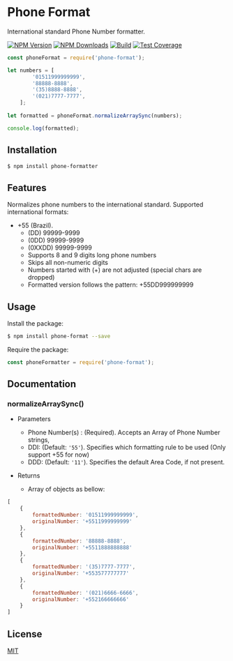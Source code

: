 # Phone Format

International standard Phone Number formatter. 

  [![NPM Version][npm-image]][npm-url]
  [![NPM Downloads][downloads-image]][downloads-url]
  [![Build][travis-image]][travis-url]
  [![Test Coverage][coveralls-image]][coveralls-url]

```js
const phoneFormat = require('phone-format');

let numbers = [
        '01511999999999',
        '88888-8888',
        '(35)8888-8888',
        '(021)7777-7777',
    ];
    
let formatted = phoneFormat.normalizeArraySync(numbers);

console.log(formatted);

```

## Installation

```bash
$ npm install phone-formatter
```

## Features

Normalizes phone numbers to the international standard. Supported international formats:
  * +55 (Brazil).
    * (DD) 99999-9999
    * (0DD) 99999-9999
    * (0XXDD) 99999-9999
    * Supports 8 and 9 digits long phone numbers
    * Skips all non-numeric digits
    * Numbers started with (+) are not adjusted (special chars are dropped)
    * Formatted version follows the pattern: +55DD999999999

## Usage

  Install the package:

```bash
$ npm install phone-format --save
```

  Require the package:

```js
const phoneFormatter = require('phone-format');
```

## Documentation

### normalizeArraySync()

  * Parameters
    * Phone Number(s) : (Required). Accepts an Array of Phone Number strings,
    * DDI: (Default: `'55'`). Specifies which formatting rule to be used (Only support +55 for now)
    * DDD: (Default: `'11'`). Specifies the default Area Code, if not present.
  
  * Returns
    * Array of objects as bellow:
      
```js
[
    {
        formattedNumber: '01511999999999',
        originalNumber: '+5511999999999'
    },
    {
        formattedNumber: '88888-8888',
        originalNumber: '+5511888888888'
    },
    {
        formattedNumber: '(35)7777-7777',
        originalNumber: '+553577777777'
    },
    {
        formattedNumber: '(021)6666-6666',
        originalNumber: '+552166666666'
    }
]
```

## License

  [MIT](LICENSE)

[npm-image]: https://img.shields.io/npm/v/phone-format.svg
[npm-url]: https://npmjs.org/package/phone-format
[downloads-image]: https://img.shields.io/npm/dm/phone-format.svg
[downloads-url]: https://npmjs.org/package/phone-format
[travis-image]: https://img.shields.io/travis/wanderleypanosso/phone-format/master.svg?label=linux
[travis-url]: https://travis-ci.org/wanderleypanosso/phone-format
[coveralls-image]: https://img.shields.io/coveralls/wanderleypanosso/phone-format/master.svg
[coveralls-url]: https://coveralls.io/r/wanderleypanosso/phone-format?branch=master
